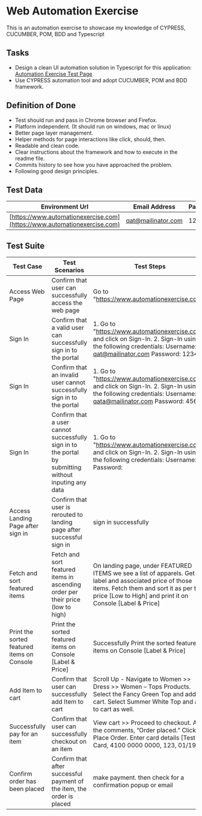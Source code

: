 # Web Automation Exercise
This is an automation exercise to showcase my knowledge of CYPRESS, CUCUMBER, POM, BDD and Typescript

## Tasks
* Design a clean UI automation solution in Typescript for this application: [Automation Exercise Test Page](https://www.automationexercise.com)
* Use CYPRESS automation tool and adopt CUCUMBER, POM and BDD framework.

## Definition of Done
* Test should run and pass in Chrome browser and Firefox. 
* Platform independent. (It should run on windows, mac or linux) 
* Better page layer management. 
* Helper methods for page interactions like click, should, then. 
* Readable and clean code. 
* Clear instructions about the framework and how to execute in the readme file. 
* Commits history to see how you have approached the problem. 
* Following good design principles. 

## Test Data
| Environment Url | Email Address | Password |
|-----------------|-----------------|-----------------|
| [https://www.automationexercise.com](https://www.automationexercise.com)    | qat@mailinator.com     | 123456     |

## Test Suite
| Test Case | Test Scenarios | Test Steps | Expected Result | Actual Result | 
|-----------------|-----------------|-----------------|-----------------|-----------------|
| Access Web Page    | Confirm that user can successfully access the web page | Go to "https://www.automationexercise.com/"   | okay    | pass |
| Sign In    | Confirm that a valid user can successfully sign in to the portal     |1. Go to "https://www.automationexercise.com/" and click on Sign-In. 2. Sign-In using the following credentials: Username: qat@mailinator.com Password: 123456  | okay    | pass |
| Sign In    | Confirm that an invalid user cannot successfully sign in to the portal     |1. Go to "https://www.automationexercise.com/" and click on Sign-In. 2. Sign-In using the following credentials: Username: qata@mailinator.com Password: 456  | okay    | pass |
| Sign In    | Confirm that a user cannot successfully sign in to the portal by submitting without inputing any data   |1. Go to "https://www.automationexercise.com/" and click on Sign-In. 2. Sign-In using the following credentials: Username: Password: | okay    | pass |
| Access Landing Page after sign in     | Confirm that user is rerouted to landing page after successful sign in    | sign in successfully    | okay     | pass  |
| Fetch and sort featured items   | Fetch and sort featured items in ascending order per their price (low to high)   | On landing page, under FEATURED ITEMS we see a list of apparels. Get the label and associated price of those items. Fetch them and sort it as per their price [Low to High] and print it on Console [Label & Price] | okay     | pass  |
| Print the sorted featured items on Console | Print the sorted featured items on Console [Label & Price]    | Successfully Print the sorted featured items on Console [Label & Price] | okay     | pass  |
| Add Item to cart | Confirm that user can successfully add Item to cart  | Scroll Up - Navigate to Women >> Dress >> Women – Tops Products. Select the Fancy Green Top and add to cart. Select Summer White Top and add to cart as well.| okay     | pass  |
| Successfully pay for an item | Confirm that user can successfully checkout on an item | View cart >> Proceed to checkout. Add the comments, ”Order placed.” Click on Place Order. Enter card details [Test Card, 4100 0000 0000, 123, 01/1900] | okay     | pass  |
| Confirm order has been placed | Confirm that after successful payment of the item, the order is placed | make payment. then check for a confirmation popup or email | okay   | pass  |

